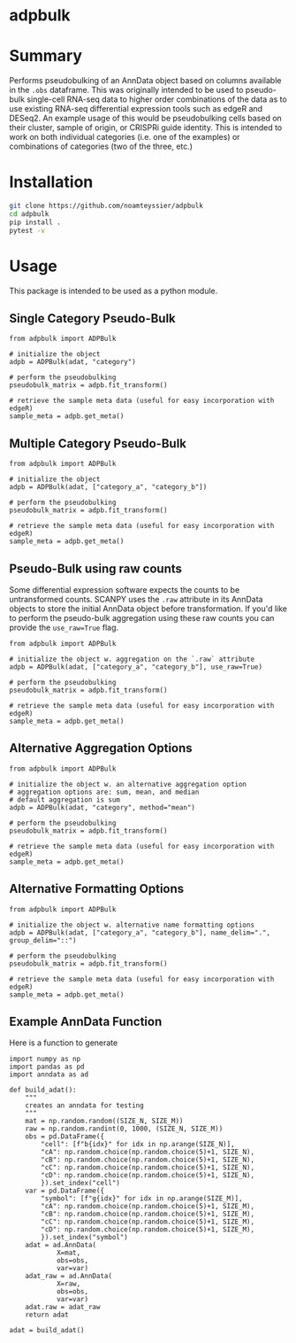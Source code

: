 # adpbulk

# Summary
Performs pseudobulking of an AnnData object based on columns available in the `.obs` dataframe. This was originally intended to be used to pseudo-bulk single-cell RNA-seq data to higher order combinations of the data as to use existing RNA-seq differential expression tools such as edgeR and DESeq2. An example usage of this would be pseudobulking cells based on their cluster, sample of origin, or CRISPRi guide identity. This is intended to work on both individual categories (i.e. one of the examples) or combinations of categories (two of the three, etc.)

# Installation
```bash
git clone https://github.com/noamteyssier/adpbulk
cd adpbulk
pip install .
pytest -v 
```

# Usage
This package is intended to be used as a python module. 

## Single Category Pseudo-Bulk
```python3
from adpbulk import ADPBulk

# initialize the object
adpb = ADPBulk(adat, "category")

# perform the pseudobulking
pseudobulk_matrix = adpb.fit_transform()

# retrieve the sample meta data (useful for easy incorporation with edgeR)
sample_meta = adpb.get_meta()
```

## Multiple Category Pseudo-Bulk
```python3
from adpbulk import ADPBulk

# initialize the object
adpb = ADPBulk(adat, ["category_a", "category_b"])

# perform the pseudobulking
pseudobulk_matrix = adpb.fit_transform()

# retrieve the sample meta data (useful for easy incorporation with edgeR)
sample_meta = adpb.get_meta()
```

## Pseudo-Bulk using raw counts
Some differential expression software expects the counts to be untransformed counts. SCANPY uses the `.raw` attribute in its AnnData objects to store the initial AnnData object before transformation. If you'd like to perform the pseudo-bulk aggregation using these raw counts you can provide the `use_raw=True` flag. 
```python3
from adpbulk import ADPBulk

# initialize the object w. aggregation on the `.raw` attribute
adpb = ADPBulk(adat, ["category_a", "category_b"], use_raw=True)

# perform the pseudobulking
pseudobulk_matrix = adpb.fit_transform()

# retrieve the sample meta data (useful for easy incorporation with edgeR)
sample_meta = adpb.get_meta()
```

## Alternative Aggregation Options
```python3
from adpbulk import ADPBulk

# initialize the object w. an alternative aggregation option
# aggregation options are: sum, mean, and median
# default aggregation is sum
adpb = ADPBulk(adat, "category", method="mean")

# perform the pseudobulking
pseudobulk_matrix = adpb.fit_transform()

# retrieve the sample meta data (useful for easy incorporation with edgeR)
sample_meta = adpb.get_meta()
```

## Alternative Formatting Options
```python3
from adpbulk import ADPBulk

# initialize the object w. alternative name formatting options
adpb = ADPBulk(adat, ["category_a", "category_b"], name_delim=".", group_delim="::")

# perform the pseudobulking
pseudobulk_matrix = adpb.fit_transform()

# retrieve the sample meta data (useful for easy incorporation with edgeR)
sample_meta = adpb.get_meta()
```


## Example AnnData Function
Here is a function to generate
```python3
import numpy as np
import pandas as pd
import anndata as ad

def build_adat():
    """
    creates an anndata for testing
    """
    mat = np.random.random((SIZE_N, SIZE_M))
    raw = np.random.randint(0, 1000, (SIZE_N, SIZE_M))
    obs = pd.DataFrame({
        "cell": [f"b{idx}" for idx in np.arange(SIZE_N)],
        "cA": np.random.choice(np.random.choice(5)+1, SIZE_N),
        "cB": np.random.choice(np.random.choice(5)+1, SIZE_N),
        "cC": np.random.choice(np.random.choice(5)+1, SIZE_N),
        "cD": np.random.choice(np.random.choice(5)+1, SIZE_N),
        }).set_index("cell")
    var = pd.DataFrame({
        "symbol": [f"g{idx}" for idx in np.arange(SIZE_M)],
        "cA": np.random.choice(np.random.choice(5)+1, SIZE_M),
        "cB": np.random.choice(np.random.choice(5)+1, SIZE_M),
        "cC": np.random.choice(np.random.choice(5)+1, SIZE_M),
        "cD": np.random.choice(np.random.choice(5)+1, SIZE_M),
        }).set_index("symbol")
    adat = ad.AnnData(
            X=mat,
            obs=obs,
            var=var)
    adat_raw = ad.AnnData(
            X=raw,
            obs=obs,
            var=var)
    adat.raw = adat_raw
    return adat

adat = build_adat()
```
